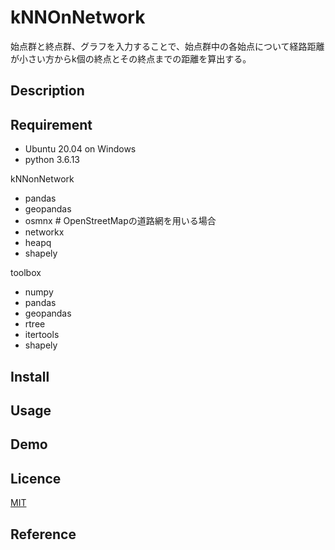 kNNOnNetwork
===

始点群と終点群、グラフを入力することで、始点群中の各始点について経路距離が小さい方からk個の終点とその終点までの距離を算出する。

## Description

## Requirement
- Ubuntu 20.04 on Windows
- python 3.6.13

kNNonNetwork
- pandas
- geopandas
- osmnx  # OpenStreetMapの道路網を用いる場合
- networkx
- heapq
- shapely

toolbox
- numpy
- pandas
- geopandas
- rtree
- itertools
- shapely

## Install

## Usage

## Demo

## Licence

[MIT](https://github.com/Kinutaku/kNNOnNetwork/blob/main/Licence)

## Reference

